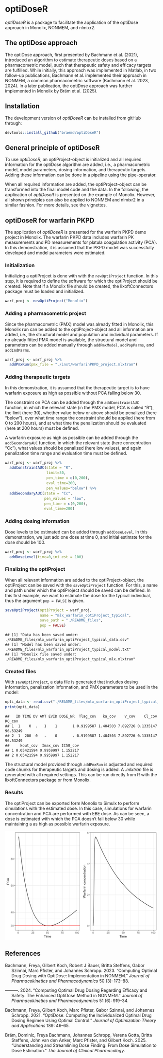 
# optiDoseR

*optiDoseR* is a package to facilitate the application of the optiDose
approach in Monolix, NONMEM, and nlmixr2.

## The optiDose approach

The optiDose approach, first presented by Bachmann et al. (2021),
introduced an algorithm to estimate therapeutic doses based on a
pharmacometric model, such that therapeutic safety and efficacy targets
are fulfilled. While initially, this approach was implemented in Matlab,
in two follow-up publications, Bachmann et al. implemented their
approach in NONMEM, a common pharmacometric software (Bachmann et al.
2023, 2024). In a later publication, the optiDose approach was further
implemented in Monolix by Bräm et al. (2025).

## Installation

The development version of *optiDoseR* can be installed from gitHub
through:

``` r
devtools::install_github("braemd/optiDoseR")
```

## General principle of optiDoseR

To use *optiDoseR*, an optiProject-object is initialized and all
required information for the optiDose algorithm are added, i.e., a
pharmacometric model, model parameters, dosing information, and
therapeutic targets. Adding these information can be done in a pipeline
using the pipe-operator.

When all required information are added, the optiProject-object can be
transformed into the final model code and the data. In the following,
the application of *optiDoseR* is presented on the example of Monolix.
However, all shown principles can also be applied to NONMEM and nlmixr2
in a similar fashion. For more details, see the vignettes.

## optiDoseR for warfarin PKPD

The application of *optiDoseR* is presented for the warfarin PKPD demo
project in Monolix. The warfarin PKPD data includes warfarin PK
measurements and PD measurements for platula coagulation activity (PCA).
In this demonstration, it is assumed that the PKPD model was
successfully developed and model parameters were estimated.

### Initialization

Initializing a optiProjcet is done with with the `newOptiProject`
function. In this step, it is required to define the software for which
the optiProject should be created. Note that if a Monolix file should be
created, the lixoftConnectors package must be loaded and initialized.

``` r
warf_proj <- newOptiProject("Monolix")
```

### Adding a pharmacometric project

Since the pharmacometric (PMX) model was already fitted in Monolix, this
Monolix run can be added to the optiProject-object and all information
are added, i.e., the structural model and population and individual
parameters. If no already fitted PMX model is available, the structural
model and parameters can be added manually through `addPmxModel`,
`addPopParms`, and `addIndParms`.

``` r
warf_proj <- warf_proj %>%
  addPmxRun(pmx_file = "./inst/warfarinPKPD_project.mlxtran")
```

### Adding therapeutic targets

In this demonstration, it is assumed that the therapeutic target is to
have warfarin exposure as high as possible without PCA falling below 30.

The constraint on PCA can be added through the `addConstraintAUC`
function, in which the relevant state (in the PMX model, PCA is called
“R”), the limit (here 30), whether value below or above should be
penalized (here “below”), over what time range the constraint should be
applied (here from 0 to 200 hours), and at what time the penalization
should be evaluated (here at 200 hours) must be defined.

A warfarin exposure as high as possible can be added through the
`addSecondaryAUC` function, in which the relevant state (here
concentration “Cc”), what values should be penalized (here low values),
and again penalization time range and evaluation time must be defined.

``` r
warf_proj <- warf_proj %>%
  addConstraintAUC(state = "R",
                   limit=30,
                   pen_time = c(0,200),
                   eval_time=200,
                   pen_values="below") %>%
  addSecondaryAUC(state = "Cc",
                  pen_values = "low",
                  pen_time = c(0,200),
                  eval_time=200)
```

### Adding dosing information

Dose levels to be estimated can be added through `addDoseLevel`. In this
demonstration, we just add one dose at time 0, and initial estimate for
the dose should be 100.

``` r
warf_proj <- warf_proj %>%
  addDoseLevel(time=0,ini_est = 100)
```

### Finalizing the optiProject

When all relevant information are added to the optiProject-object, the
optiProject can be saved with the `saveOptiProject` function. For this,
a name and path under which the optiProject should be saved can be
defined. In this first example, we want to estimate the dose for the
typical individual, thus the argument `pop = FALSE` is given.

``` r
saveOptiProject(optiProject = warf_proj,
                name = "mlx_warfarin_optiProject_typical",
                save_path = "./README_files",
                pop = FALSE)
```

    ## [1] "Data has been saved under: ./README_files/mlx_warfarin_optiProject_typical_data.csv"
    ## [1] "Model has been saved under: ./README_files/mlx_warfarin_optiProject_typical_model.txt"
    ## [1] "Monolix file saved under: ./README_files/mlx_warfarin_optiProject_typical_mlx.mlxtran"

### Created files

With `saveOptiProject`, a data file is generated that includes dosing
information, penalization information, and PMX parameters to be used in
the model:

``` r
opti_data <- read.csv("./README_files/mlx_warfarin_optiProject_typical_data.csv")
print(opti_data)
```

    ##   ID TIME DV AMT EVID DOSE_NR  Tlag_cov   ka_cov    V_cov    Cl_cov   R0_cov
    ## 1  1    0  .   1    1       1 0.9199587 1.404503 7.892726 0.1335147 96.53249
    ## 2  1  200  0   .    0       . 0.9199587 1.404503 7.892726 0.1335147 96.53249
    ##     kout_cov  Imax_cov IC50_cov
    ## 1 0.05421594 0.9959997 1.152217
    ## 2 0.05421594 0.9959997 1.152217

The structural model provided through `addPmxRun` is adjusted and
required code chunks for therapeutic targets and dosing is added. A
*.mlxtran* file is generated with all required settings. This can be run
directly from R with the lixoftConnectors package or from Monolix.

### Results

The optiProject can be exported form Monolix to Simulx to perform
simulations with the estimated dose. In this case, simulations for
warfarin concentration and PCA are performed with EBE dose. As can be
seen, a dose is estimated with which the PCA doesn’t fall below 30 while
maintaining a as high as possible warfarin exposure.

![](./README_files/sim.png)

## References

<div id="refs" class="references csl-bib-body hanging-indent"
entry-spacing="0">

<div id="ref-bachmann2023computing" class="csl-entry">

Bachmann, Freya, Gilbert Koch, Robert J Bauer, Britta Steffens, Gabor
Szinnai, Marc Pfister, and Johannes Schropp. 2023. “Computing Optimal
Drug Dosing with OptiDose: Implementation in NONMEM.” *Journal of
Pharmacokinetics and Pharmacodynamics* 50 (3): 173–88.

</div>

<div id="ref-bachmann2024computing" class="csl-entry">

———. 2024. “Computing Optimal Drug Dosing Regarding Efficacy and Safety:
The Enhanced OptiDose Method in NONMEM.” *Journal of Pharmacokinetics
and Pharmacodynamics* 51 (6): 919–34.

</div>

<div id="ref-bachmann2021optidose" class="csl-entry">

Bachmann, Freya, Gilbert Koch, Marc Pfister, Gabor Szinnai, and Johannes
Schropp. 2021. “OptiDose: Computing the Individualized Optimal Drug
Dosing Regimen Using Optimal Control.” *Journal of Optimization Theory
and Applications* 189: 46–65.

</div>

<div id="ref-bram2025understanding" class="csl-entry">

Bräm, Dominic, Freya Bachmann, Johannes Schropp, Verena Gotta, Britta
Steffens, John van den Anker, Marc Pfister, and Gilbert Koch. 2025.
“Understanding and Streamlining Dose Finding: From Dose Simulation to
Dose Estimation.” *The Journal of Clinical Pharmacology*.

</div>

</div>
